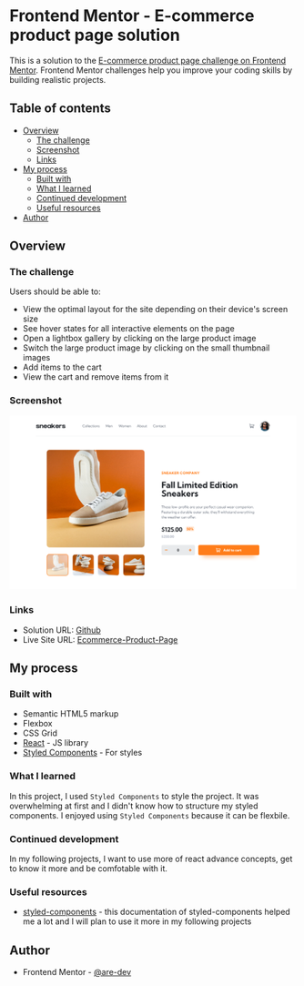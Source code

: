 # Frontend Mentor - E-commerce product page solution

This is a solution to the [E-commerce product page challenge on Frontend Mentor](https://www.frontendmentor.io/challenges/ecommerce-product-page-UPsZ9MJp6). Frontend Mentor challenges help you improve your coding skills by building realistic projects.

## Table of contents

- [Overview](#overview)
  - [The challenge](#the-challenge)
  - [Screenshot](#screenshot)
  - [Links](#links)
- [My process](#my-process)
  - [Built with](#built-with)
  - [What I learned](#what-i-learned)
  - [Continued development](#continued-development)
  - [Useful resources](#useful-resources)
- [Author](#author)

## Overview

### The challenge

Users should be able to:

- View the optimal layout for the site depending on their device's screen size
- See hover states for all interactive elements on the page
- Open a lightbox gallery by clicking on the large product image
- Switch the large product image by clicking on the small thumbnail images
- Add items to the cart
- View the cart and remove items from it

### Screenshot

![](./design/Screenshot-Ecommerce-Product-Page.png)

### Links

- Solution URL: [Github](https://github.com/arey-dev/ecommerce-product-page)
- Live Site URL: [Ecommerce-Product-Page](https://arey-dev.github.io/ecommerce-product-page/)

## My process

### Built with

- Semantic HTML5 markup
- Flexbox
- CSS Grid
- [React](https://reactjs.org/) - JS library
- [Styled Components](https://styled-components.com/) - For styles

### What I learned

In this project, I used `Styled Components` to style the project. It was overwhelming at first and I didn't know how to structure my styled components. I enjoyed using `Styled Components` because it can be flexbile.

### Continued development

In my following projects, I want to use more of react advance concepts, get to know it more and be comfotable with it.

### Useful resources

- [styled-components](https://styled-components.com/) - this documentation of styled-components helped me a lot and I will plan to use it more in my following projects



## Author

- Frontend Mentor - [@are-dev](https://www.frontendmentor.io/profile/arey-dev)
